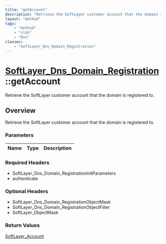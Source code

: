 ```yaml
---
title: "getAccount"
description: "Retrieve the SoftLayer customer account that the domain is registered to."
layout: "method"
tags:
    - "method"
    - "sldn"
    - "Dns"
classes:
    - "SoftLayer_Dns_Domain_Registration"
---
```

# [SoftLayer_Dns_Domain_Registration](/reference/services/SoftLayer_Dns_Domain_Registration)::getAccount

Retrieve the SoftLayer customer account that the domain is registered to.


## Overview 
Retrieve the SoftLayer customer account that the domain is registered to.

### Parameters 
|Name | Type | Description |
| --- | --- | --- |


### Required Headers
* SoftLayer_Dns_Domain_RegistrationInitParameters
* authenticate

### Optional Headers
* SoftLayer_Dns_Domain_RegistrationObjectMask
* SoftLayer_Dns_Domain_RegistrationObjectFilter
* SoftLayer_ObjectMask

### Return Values
<a href='/reference/datatypes/SoftLayer_Account'>SoftLayer_Account </a>


